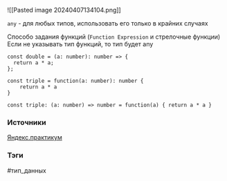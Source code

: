 ![[Pasted image 20240407134104.png]]


`any` - для любых типов, использовать его только в крайних случаях 


Способо задания функций (`Function Expression` и стрелочные функции)
Если не указывать тип функций, то тип будет any

```
const double = (a: number): number => {
  return a * a;
};

const triple = function(a: number): number {
    return a * a
}

const triple: (a: number) => number = function(a) { return a * a }
```



### Источники
[Яндекс.практикум](https://practicum.yandex.ru/learn/high-education-web-developer-magistr/courses/dcbe5700-0747-4b6d-aeec-7c089f3c8951/sprints/236862/topics/0d310721-f025-4b45-b235-bc858c43bdc6/lessons/049393e9-df8b-4fd2-aa54-906073755d9b/)



### Тэги
#тип_данных 